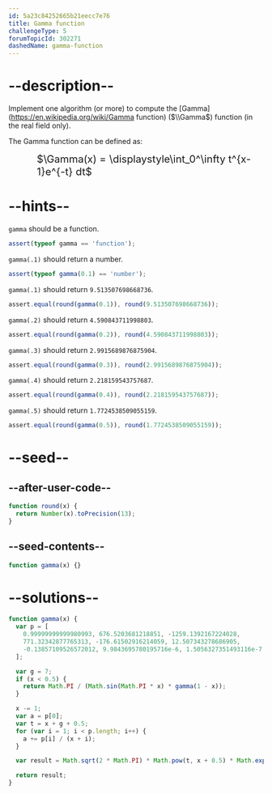 ```yaml
---
id: 5a23c84252665b21eecc7e76
title: Gamma function
challengeType: 5
forumTopicId: 302271
dashedName: gamma-function
---
```


# --description--

Implement one algorithm (or more) to compute the [Gamma](https://en.wikipedia.org/wiki/Gamma function) ($\\Gamma$) function (in the real field only).

The Gamma function can be defined as:

<div style='padding-left: 4em;'><big><big>$\Gamma(x) = \displaystyle\int_0^\infty t^{x-1}e^{-t} dt$</big></big></div>

# --hints--

`gamma` should be a function.

```js
assert(typeof gamma == 'function');
```

`gamma(.1)` should return a number.

```js
assert(typeof gamma(0.1) == 'number');
```

`gamma(.1)` should return `9.513507698668736`.

```js
assert.equal(round(gamma(0.1)), round(9.513507698668736));
```

`gamma(.2)` should return `4.590843711998803`.

```js
assert.equal(round(gamma(0.2)), round(4.590843711998803));
```

`gamma(.3)` should return `2.9915689876875904`.

```js
assert.equal(round(gamma(0.3)), round(2.9915689876875904));
```

`gamma(.4)` should return `2.218159543757687`.

```js
assert.equal(round(gamma(0.4)), round(2.218159543757687));
```

`gamma(.5)` should return `1.7724538509055159`.

```js
assert.equal(round(gamma(0.5)), round(1.7724538509055159));
```

# --seed--

## --after-user-code--

```js
function round(x) {
  return Number(x).toPrecision(13);
}
```

## --seed-contents--

```js
function gamma(x) {}
```

# --solutions--

```js
function gamma(x) {
  var p = [
    0.99999999999980993, 676.5203681218851, -1259.1392167224028,
    771.32342877765313, -176.61502916214059, 12.507343278686905,
    -0.13857109526572012, 9.9843695780195716e-6, 1.5056327351493116e-7
  ];

  var g = 7;
  if (x < 0.5) {
    return Math.PI / (Math.sin(Math.PI * x) * gamma(1 - x));
  }

  x -= 1;
  var a = p[0];
  var t = x + g + 0.5;
  for (var i = 1; i < p.length; i++) {
    a += p[i] / (x + i);
  }

  var result = Math.sqrt(2 * Math.PI) * Math.pow(t, x + 0.5) * Math.exp(-t) * a;

  return result;
}
```
